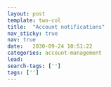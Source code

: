```yaml
---
layout: post
template: two-col
title:  "Account notifications"
nav_sticky: true
nav: true
date:   2030-09-24 10:51:22
categories: account-management
lead: 
search-tags: ['']
tags: ['']
---
```


